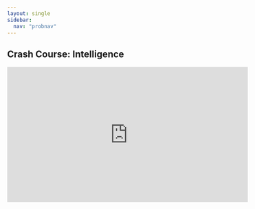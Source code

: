 ```yaml
---
layout: single
sidebar:
  nav: "probnav"
---
```


## Crash Course: Intelligence

<iframe width="560" height="315" src="https://www.youtube.com/embed/9xTz3QjcloI" title="YouTube video player" frameborder="0" allow="accelerometer; autoplay; clipboard-write; encrypted-media; gyroscope; picture-in-picture" allowfullscreen></iframe>
